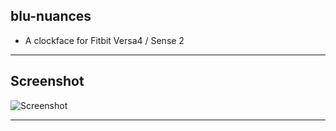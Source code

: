 ## blu-nuances

* A clockface for Fitbit Versa4 / Sense 2

***

## Screenshot
![Screenshot](https://i.imgur.com/qJ1XeSk.png "Screenshot")

***
